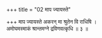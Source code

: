 +++
title = "02 माप ज्यायस्ते"

+++
माप ज्यायस्ते अकरन् मा श्रुतेन वि राधिषि ।  
अमोघमस्माकं श्रान्तमग्ने द्रविणवत्कृधि ॥ ३ ॥